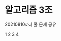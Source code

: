 # 알고리즘 3조




<!-- 
다음 스터디 날까지 4문제 풀어오기 

화요일 

1부

같이 풀 문제 선정 + 문제 풀이 공유 및 피드백


2부

개별적으로 할당된 문제 풀이 공유 및 피드백 




목요일 

1부

같이 풀 문제선정 +  문제 풀이 공유 및 피드백x2

2부

과제 및 실습 공유
각 풀 문제 선정 및 공유
 
-->



20210810까지 풀 문제 공유

1 
2
3
4





